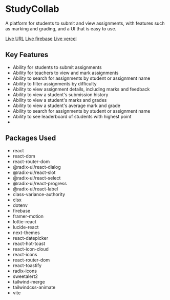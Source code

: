 # StudyCollab

A platform for students to submit and view assignments, with features such as marking and grading, and a UI that is easy to use.

[Live URL](https://studycolab.netlify.app/)
[Live firebase](https://studycollab-64f2a.web.app/)
[Live vercel ](https://batcht-10-assignment-11-server.vercel.app/)


## Key Features

- Ability for students to submit assignments
- Ability for teachers to view and mark assignments
- Ability to search for assignments by student or assignment name
- Ability to filter assignments by difficulty
- Ability to view assignment details, including marks and feedback
- Ability to view a student's submission history
- Ability to view a student's marks and grades
- Ability to view a student's average mark and grade
- Ability to search for assignments by student or assignment name
- Ability to see leaderboard of students with highest point
- 

## Packages Used

- react
- react-dom
- react-router-dom
- @radix-ui/react-dialog
- @radix-ui/react-slot
- @radix-ui/react-select
- @radix-ui/react-progress
- @radix-ui/react-label
- class-variance-authority
- clsx
- dotenv
- firebase
- framer-motion
- lottie-react
- lucide-react
- next-themes
- react-datepicker
- react-hot-toast
- react-icon-cloud
- react-icons
- react-router-dom
- react-toastify
- radix-icons
- sweetalert2
- tailwind-merge
- tailwindcss-animate
- vite
